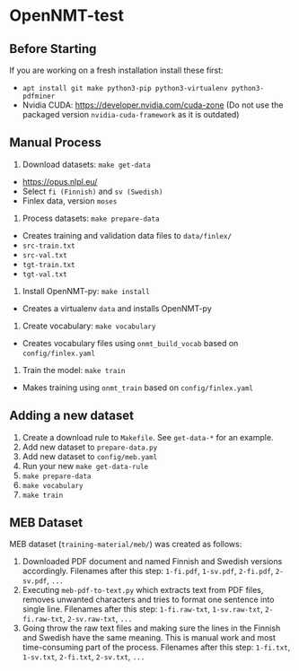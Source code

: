 # OpenNMT-test

## Before Starting

If you are working on a fresh installation install these first:
 * `apt install git make python3-pip python3-virtualenv python3-pdfminer`
 * Nvidia CUDA: https://developer.nvidia.com/cuda-zone (Do not use the packaged version `nvidia-cuda-framework` as it is outdated)

## Manual Process

1. Download datasets: `make get-data`
 * https://opus.nlpl.eu/
 * Select `fi (Finnish)` and `sv (Swedish)`
 * Finlex data, version `moses`

1. Process datasets: `make prepare-data`
 * Creates training and validation data files to `data/finlex/`
 * `src-train.txt`
 * `src-val.txt`
 * `tgt-train.txt`
 * `tgt-val.txt`

1. Install OpenNMT-py: `make install`
 * Creates a virtualenv `data` and installs OpenNMT-py

1. Create vocabulary: `make vocabulary`
 * Creates vocabulary files using `onmt_build_vocab` based on `config/finlex.yaml`

1. Train the model: `make train`
  * Makes training using `onmt_train` based on `config/finlex.yaml`

## Adding a new dataset

1. Create a download rule to `Makefile`. See `get-data-*` for an example.
1. Add new dataset to `prepare-data.py`
1. Add new dataset to `config/meb.yaml`
1. Run your new `make get-data-rule`
1. `make prepare-data`
1. `make vocabulary`
1. `make train`

## MEB Dataset

MEB dataset (`training-material/meb/`) was created as follows:
1. Downloaded PDF document and named Finnish and Swedish versions accordingly.
   Filenames after this step: `1-fi.pdf`, `1-sv.pdf`, `2-fi.pdf`, `2-sv.pdf`,
   `...`
1. Executing `meb-pdf-to-text.py` which extracts text from PDF files, removes
   unwanted characters and tries to format one sentence into single line.
   Filenames after this step: `1-fi.raw-txt`, `1-sv.raw-txt`, `2-fi.raw-txt`,
   `2-sv.raw-txt`, `...`
1. Going throw the raw text files and making sure the lines in the Finnish and
   Swedish have the same meaning. This is manual work and most time-consuming part
   of the process. Filenames after this step: `1-fi.txt`, `1-sv.txt`, `2-fi.txt`,
   `2-sv.txt`, `...`
